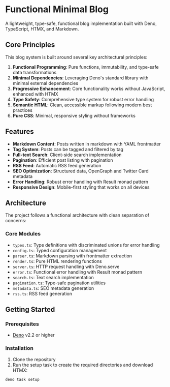 # Functional Minimal Blog

A lightweight, type-safe, functional blog implementation built with Deno,
TypeScript, HTMX, and Markdown.

## Core Principles

This blog system is built around several key architectural principles:

1. **Functional Programming**: Pure functions, immutability, and type-safe data
   transformations
2. **Minimal Dependencies**: Leveraging Deno's standard library with minimal
   external dependencies
3. **Progressive Enhancement**: Core functionality works without JavaScript,
   enhanced with HTMX
4. **Type Safety**: Comprehensive type system for robust error handling
5. **Semantic HTML**: Clean, accessible markup following modern best practices
6. **Pure CSS**: Minimal, responsive styling without frameworks

## Features

- **Markdown Content**: Posts written in markdown with YAML frontmatter
- **Tag System**: Posts can be tagged and filtered by tag
- **Full-text Search**: Client-side search implementation
- **Pagination**: Efficient post listing with pagination
- **RSS Feed**: Automatic RSS feed generation
- **SEO Optimization**: Structured data, OpenGraph and Twitter Card metadata
- **Error Handling**: Robust error handling with Result monad pattern
- **Responsive Design**: Mobile-first styling that works on all devices

## Architecture

The project follows a functional architecture with clean separation of concerns:

### Core Modules

- `types.ts`: Type definitions with discriminated unions for error handling
- `config.ts`: Typed configuration management
- `parser.ts`: Markdown parsing with frontmatter extraction
- `render.ts`: Pure HTML rendering functions
- `server.ts`: HTTP request handling with Deno.serve
- `error.ts`: Functional error handling with Result monad pattern
- `search.ts`: Text search implementation
- `pagination.ts`: Type-safe pagination utilities
- `metadata.ts`: SEO metadata generation
- `rss.ts`: RSS feed generation

## Getting Started

### Prerequisites

- [Deno](https://deno.land/) v2.2 or higher

### Installation

1. Clone the repository
2. Run the setup task to create the required directories and download HTMX:

```bash
deno task setup
```
